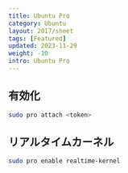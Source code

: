 ```yaml
---
title: Ubuntu Pro
category: Ubuntu
layout: 2017/sheet
tags: [Featured]
updated: 2023-11-29
weight: -10
intro: Ubuntu Pro
---
```


## 有効化

```bash
sudo pro attach <token>  
```

## リアルタイムカーネル

```bash
sudo pro enable realtime-kernel
```

